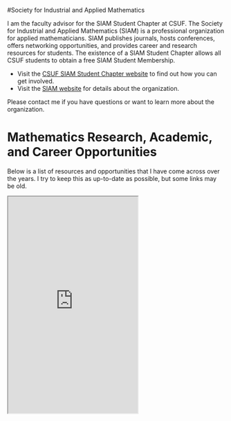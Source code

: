 #Society for Industrial and Applied Mathematics

I am the faculty advisor for the SIAM Student Chapter at CSUF. The Society for Industrial and Applied Mathematics (SIAM) is a professional organization for applied mathematicians. SIAM publishes journals, hosts conferences, offers networking opportunities, and provides career and research resources for students. The existence of a SIAM Student Chapter allows all CSUF students to obtain a free SIAM Student Membership.
- Visit the [CSUF SIAM Student Chapter website](https://sites.google.com/fullerton.edu/csufsiamstudentchapter/home) to find out how you can get involved.
- Visit the [SIAM website](https://www.siam.org/) for details about the organization.

Please contact me if you have questions or want to learn more about the organization.

# Mathematics Research, Academic, and Career Opportunities

Below is a list of resources and opportunities that I have come across over the years. I try to keep this as up-to-date as possible, but some links may be old.
<p><iframe src="https://docs.google.com/document/d/e/2PACX-1vRj_8ycAPxBt8ACn29hb61LxDBSE7ajaEqI1F3XXVFB3MT8JeGc-WI2y-lFfGPe2M_F06Ogoueh6u_g/pub?embedded=true" height="500"></iframe></p>
